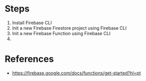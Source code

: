 # Steps
1. Install Firebase CLI
2. Init a new Firebase Firestore project using Firebase CLI
3. Init a new Firebase Function using Firebase CLI
4. 

# References
- https://firebase.google.com/docs/functions/get-started?hl=pt